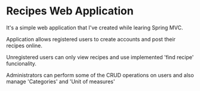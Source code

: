 # Recipes Web Application
It's a simple web application that I've created while learing Spring MVC.


Application allows registered users to create accounts and post their recipes online.

Unregistered users can only view recipes and use implemented 'find recipe' funcionality.

Administrators can perform some of the CRUD operations on users and also manage 'Categories' and 'Unit of measures'

